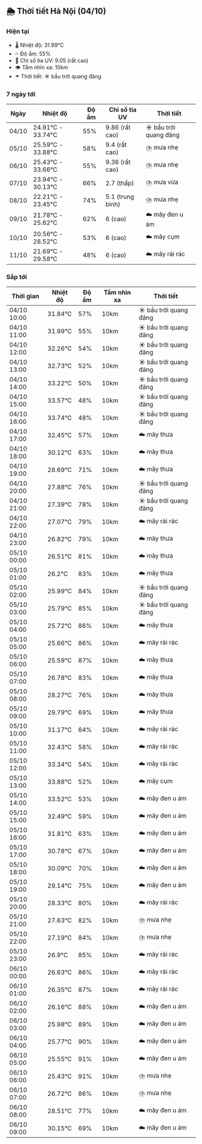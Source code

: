 ## 🌦️ Thời tiết Hà Nội (04/10)

### Hiện tại

- 🌡️ Nhiệt độ: 31.99℃
- 💦 Độ ẩm: 55%
- 🌟 Chỉ số tia UV: 9.05 (rất cao)
- 👁️ Tầm nhìn xa: 10km
- ☂️ Thời tiết: ☀️ bầu trời quang đãng

### 7 ngày tới

| Ngày | Nhiệt độ | Độ ẩm | Chỉ số tia UV | Thời tiết |
| --- | --- | --- | --- | --- |
| 04/10 | 24.91℃ - 33.74℃ | 55% | 9.86 (rất cao) | ☀️ bầu trời quang đãng |
| 05/10 | 25.59℃ - 33.88℃ | 58% | 9.4 (rất cao) | ⛈️ mưa nhẹ |
| 06/10 | 25.43℃ - 33.66℃ | 55% | 9.36 (rất cao) | ⛈️ mưa nhẹ |
| 07/10 | 23.94℃ - 30.13℃ | 66% | 2.7 (thấp) | ⛈️ mưa vừa |
| 08/10 | 22.21℃ - 23.45℃ | 74% | 5.1 (trung bình) | ⛈️ mưa nhẹ |
| 09/10 | 21.78℃ - 25.62℃ | 62% | 6 (cao) | ☁️ mây đen u ám |
| 10/10 | 20.56℃ - 28.52℃ | 53% | 6 (cao) | ☁️ mây cụm |
| 11/10 | 21.69℃ - 29.58℃ | 48% | 6 (cao) | ☁️ mây rải rác |

### Sắp tới

| Thời gian | Nhiệt độ | Độ ẩm | Tầm nhìn xa | Thời tiết |
| --- | --- | --- | --- | --- |
| 04/10 10:00 | 31.84℃ | 57% | 10km | ☀️ bầu trời quang đãng |
| 04/10 11:00 | 31.99℃ | 55% | 10km | ☀️ bầu trời quang đãng |
| 04/10 12:00 | 32.26℃ | 54% | 10km | ☀️ bầu trời quang đãng |
| 04/10 13:00 | 32.73℃ | 52% | 10km | ☀️ bầu trời quang đãng |
| 04/10 14:00 | 33.22℃ | 50% | 10km | ☀️ bầu trời quang đãng |
| 04/10 15:00 | 33.57℃ | 48% | 10km | ☀️ bầu trời quang đãng |
| 04/10 16:00 | 33.74℃ | 48% | 10km | ☀️ bầu trời quang đãng |
| 04/10 17:00 | 32.45℃ | 57% | 10km | ☁️ mây thưa |
| 04/10 18:00 | 30.12℃ | 63% | 10km | ☁️ mây thưa |
| 04/10 19:00 | 28.69℃ | 71% | 10km | ☁️ mây thưa |
| 04/10 20:00 | 27.88℃ | 76% | 10km | ☀️ bầu trời quang đãng |
| 04/10 21:00 | 27.39℃ | 78% | 10km | ☀️ bầu trời quang đãng |
| 04/10 22:00 | 27.07℃ | 79% | 10km | ☁️ mây rải rác |
| 04/10 23:00 | 26.82℃ | 79% | 10km | ☁️ mây thưa |
| 05/10 00:00 | 26.51℃ | 81% | 10km | ☁️ mây thưa |
| 05/10 01:00 | 26.2℃ | 83% | 10km | ☁️ mây thưa |
| 05/10 02:00 | 25.99℃ | 84% | 10km | ☀️ bầu trời quang đãng |
| 05/10 03:00 | 25.79℃ | 85% | 10km | ☀️ bầu trời quang đãng |
| 05/10 04:00 | 25.72℃ | 86% | 10km | ☁️ mây thưa |
| 05/10 05:00 | 25.66℃ | 86% | 10km | ☁️ mây rải rác |
| 05/10 06:00 | 25.59℃ | 87% | 10km | ☁️ mây thưa |
| 05/10 07:00 | 26.78℃ | 83% | 10km | ☁️ mây thưa |
| 05/10 08:00 | 28.27℃ | 76% | 10km | ☁️ mây thưa |
| 05/10 09:00 | 29.79℃ | 69% | 10km | ☁️ mây thưa |
| 05/10 10:00 | 31.17℃ | 64% | 10km | ☁️ mây rải rác |
| 05/10 11:00 | 32.43℃ | 58% | 10km | ☁️ mây rải rác |
| 05/10 12:00 | 33.34℃ | 54% | 10km | ☁️ mây rải rác |
| 05/10 13:00 | 33.88℃ | 52% | 10km | ☁️ mây cụm |
| 05/10 14:00 | 33.52℃ | 53% | 10km | ☁️ mây đen u ám |
| 05/10 15:00 | 32.49℃ | 59% | 10km | ☁️ mây đen u ám |
| 05/10 16:00 | 31.81℃ | 63% | 10km | ☁️ mây đen u ám |
| 05/10 17:00 | 30.78℃ | 67% | 10km | ☁️ mây đen u ám |
| 05/10 18:00 | 30.09℃ | 70% | 10km | ☁️ mây đen u ám |
| 05/10 19:00 | 29.14℃ | 75% | 10km | ☁️ mây đen u ám |
| 05/10 20:00 | 28.33℃ | 80% | 10km | ☁️ mây rải rác |
| 05/10 21:00 | 27.63℃ | 82% | 10km | ⛈️ mưa nhẹ |
| 05/10 22:00 | 27.19℃ | 84% | 10km | ⛈️ mưa nhẹ |
| 05/10 23:00 | 26.9℃ | 85% | 10km | ☁️ mây rải rác |
| 06/10 00:00 | 26.63℃ | 86% | 10km | ☁️ mây rải rác |
| 06/10 01:00 | 26.35℃ | 87% | 10km | ☁️ mây rải rác |
| 06/10 02:00 | 26.16℃ | 88% | 10km | ☁️ mây đen u ám |
| 06/10 03:00 | 25.98℃ | 89% | 10km | ☁️ mây đen u ám |
| 06/10 04:00 | 25.77℃ | 90% | 10km | ☁️ mây đen u ám |
| 06/10 05:00 | 25.55℃ | 91% | 10km | ☁️ mây đen u ám |
| 06/10 06:00 | 25.43℃ | 91% | 10km | ⛈️ mưa nhẹ |
| 06/10 07:00 | 26.72℃ | 86% | 10km | ⛈️ mưa nhẹ |
| 06/10 08:00 | 28.51℃ | 77% | 10km | ☁️ mây đen u ám |
| 06/10 09:00 | 30.15℃ | 69% | 10km | ☁️ mây đen u ám |

